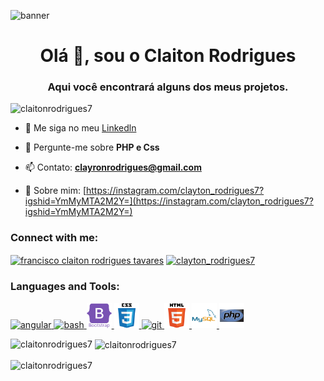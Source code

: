 ![banner](https://image.slidesharecdn.com/PROVERBIOS_VERBETES_PreApresentacao-090220063705-phpapp01/85/frases-inesquecveis-6-320.jpg?cb=1658953282)

<h1 align="center">Olá 👋, sou o Claiton Rodrigues</h1>
<h3 align="center">Aqui você encontrará alguns dos meus projetos.</h3>

<p align="left"> <img src="https://komarev.com/ghpvc/?username=claitonrodrigues7&label=Profile%20views&color=0e75b6&style=flat" alt="claitonrodrigues7" /> </p>

- 🤝 Me siga no meu [Linkedln](https://www.linkedin.com/in/francisco-claiton-rodrigues-tavares-b45b66239/)

- 💬 Pergunte-me sobre **PHP e Css**

- 📫 Contato: **clayronrodrigues@gmail.com**

- 📄 Sobre mim: [https://instagram.com/clayton_rodrigues7?igshid=YmMyMTA2M2Y=](https://instagram.com/clayton_rodrigues7?igshid=YmMyMTA2M2Y=)

<h3 align="left">Connect with me:</h3>
<p align="left">
<a href="https://linkedin.com/in/francisco claiton rodrigues tavares" target="blank"><img align="center" src="https://raw.githubusercontent.com/rahuldkjain/github-profile-readme-generator/master/src/images/icons/Social/linked-in-alt.svg" alt="francisco claiton rodrigues tavares" height="30" width="40" /></a>
<a href="https://instagram.com/clayton_rodrigues7" target="blank"><img align="center" src="https://raw.githubusercontent.com/rahuldkjain/github-profile-readme-generator/master/src/images/icons/Social/instagram.svg" alt="clayton_rodrigues7" height="30" width="40" /></a>
</p>

<h3 align="left">Languages and Tools:</h3>
<p align="left"> <a href="https://angular.io" target="_blank" rel="noreferrer"> <img src="https://angular.io/assets/images/logos/angular/angular.svg" alt="angular" width="40" height="40"/> </a> <a href="https://www.gnu.org/software/bash/" target="_blank" rel="noreferrer"> <img src="https://www.vectorlogo.zone/logos/gnu_bash/gnu_bash-icon.svg" alt="bash" width="40" height="40"/> </a> <a href="https://getbootstrap.com" target="_blank" rel="noreferrer"> <img src="https://raw.githubusercontent.com/devicons/devicon/master/icons/bootstrap/bootstrap-plain-wordmark.svg" alt="bootstrap" width="40" height="40"/> </a> <a href="https://www.w3schools.com/css/" target="_blank" rel="noreferrer"> <img src="https://raw.githubusercontent.com/devicons/devicon/master/icons/css3/css3-original-wordmark.svg" alt="css3" width="40" height="40"/> </a> <a href="https://git-scm.com/" target="_blank" rel="noreferrer"> <img src="https://www.vectorlogo.zone/logos/git-scm/git-scm-icon.svg" alt="git" width="40" height="40"/> </a> <a href="https://www.w3.org/html/" target="_blank" rel="noreferrer"> <img src="https://raw.githubusercontent.com/devicons/devicon/master/icons/html5/html5-original-wordmark.svg" alt="html5" width="40" height="40"/> </a> <a href="https://www.mysql.com/" target="_blank" rel="noreferrer"> <img src="https://raw.githubusercontent.com/devicons/devicon/master/icons/mysql/mysql-original-wordmark.svg" alt="mysql" width="40" height="40"/> </a> <a href="https://www.php.net" target="_blank" rel="noreferrer"> <img src="https://raw.githubusercontent.com/devicons/devicon/master/icons/php/php-original.svg" alt="php" width="40" height="40"/> </a> </p>

<p><img align="left" src="https://github-readme-stats.vercel.app/api/top-langs?username=claitonrodrigues7&show_icons=true&theme=dark&locale=en&layout=compact" alt="claitonrodrigues7" /></p>

<p>&nbsp;<img align="center" src="https://github-readme-stats.vercel.app/api?username=claitonrodrigues7&show_icons=true&theme=dark&locale=en" alt="claitonrodrigues7" /></p>

<p><img align="center" src="https://github-readme-streak-stats.herokuapp.com/?user=claitonrodrigues7&theme=dark" alt="claitonrodrigues7" /></p>
  



